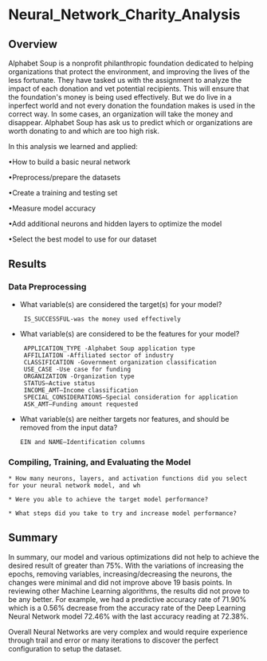 # Neural_Network_Charity_Analysis


## Overview

Alphabet Soup is a nonprofit philanthropic foundation dedicated to helping organizations that protect the environment, and improving the lives of the less fortunate. They have tasked us with the assignment to analyze the impact of each donation and vet potential recipients. This will ensure that the foundation's money is being used effectively. But we do live in a inperfect world and not every donation the foundation makes is used in the correct way. In some cases, an organization will take the money and disappear. Alphabet Soup has ask us to predict which or organizations are worth donating to and which are too high risk.


In this analysis we learned and applied:

  •How to build a basic neural network
  
  •Preprocess/prepare the datasets
  
  •Create a training and testing set
  
  •Measure model accuracy
  
  •Add additional neurons and hidden layers to optimize the model
  
  •Select the best model to use for our dataset
  
  
## Results


### Data Preprocessing


  * What variable(s) are considered the target(s) for your model?
  
         IS_SUCCESSFUL-was the money used effectively
         
         
  * What variable(s) are considered to be the features for your model?

         APPLICATION_TYPE -Alphabet Soup application type
         AFFILIATION -Affiliated sector of industry
         CLASSIFICATION -Government organization classification
         USE_CASE -Use case for funding
         ORGANIZATION -Organization type
         STATUS—Active status
         INCOME_AMT—Income classification
         SPECIAL_CONSIDERATIONS—Special consideration for application
         ASK_AMT—Funding amount requested
         
   * What variable(s) are neither targets nor features, and should be removed from the input data?

         EIN and NAME—Identification columns


### Compiling, Training, and Evaluating the Model

    * How many neurons, layers, and activation functions did you select for your neural network model, and wh        

    * Were you able to achieve the target model performance?

    * What steps did you take to try and increase model performance?
    
    
 ## Summary
 
 
In summary, our model and various optimizations did not help to achieve the desired result of greater than 75%. With the variations of increasing the epochs, removing variables, increasing/decreasing the neurons, the changes were minimal and did not improve above 19 basis points. In reviewing other Machine Learning algorithms, the results did not prove to be any better. For example, we had a predictive accuracy rate of 71.90% which is a 0.56% decrease from the accuracy rate of the Deep Learning Neural Network model 72.46% with the last accuracy reading at 72.38%.
 
Overall Neural Networks are very complex and would require experience through trail and error or many iterations to discover the perfect configuration to setup the dataset.
    
    
    
